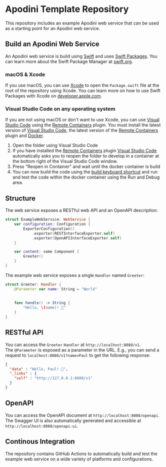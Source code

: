 # Apodini Template Repository

This repository includes an example Apodini web service that can be used as a starting point for an Apodini web service.  

## Build an Apodini Web Service

An Apodini web service is build using [Swift](https://docs.swift.org/swift-book/) and uses [Swift Packages](https://developer.apple.com/documentation/swift_packages). You can learn more about the Swift Package Manager at [swift.org](https://swift.org/package-manager/).

### macOS & Xcode

If you use macOS, you can use [Xcode](https://apps.apple.com/de/app/xcode/id497799835) to open the `Package.swift` file at the root of the repository using Xcode. You can learn more on how to use Swift Packages with Xcode on [developer.apple.com](https://developer.apple.com/documentation/xcode/creating_a_standalone_swift_package_with_xcode).

### Visual Studio Code on any operating system

If you are not using macOS or don't want to use Xcode, you can use [Visual Studio Code](https://code.visualstudio.com) using the [Remote Containers](https://marketplace.visualstudio.com/items?itemName=ms-vscode-remote.remote-containers) plugin. You must install the latest version of [Visual Studio Code](https://code.visualstudio.com), the latest version of the [Remote Containers](https://marketplace.visualstudio.com/items?itemName=ms-vscode-remote.remote-containers) plugin and [Docker](https://www.docker.com/products/docker-desktop).

1. Open the folder using Visual Studio Code
2. If you have installed the [Remote Containers](https://marketplace.visualstudio.com/items?itemName=ms-vscode-remote.remote-containers) plugin [Visual Studio Code](https://code.visualstudio.com) automatically asks you to reopen the folder to develop in a container at the bottom right of the Visual Studio Code window.
3. Press "Reopen in Container" and wait until the docker container is build
4. You can now build the code using the [build keyboard shortcut](https://code.visualstudio.com/docs/getstarted/keybindings#_tasks) and run and test the code within the docker container using the Run and Debug area.

## Structure

The web service exposes a RESTful web API and an OpenAPI description:  
```swift
struct ExampleWebService: WebService {
    var configuration: Configuration {
        ExporterConfiguration()
            .exporter(RESTInterfaceExporter.self)
            .exporter(OpenAPIInterfaceExporter.self)
    }

    var content: some Component {
        Greeter()
    }
}
```

The example web service exposes a single `Handler` named `Greeter`:  
```swift
struct Greeter: Handler {
    @Parameter var name: String = "World"
    
    
    func handle() -> String {
        "Hello, \(name)! 👋"
    }
}
```

## RESTful API

You can access the `Greeter` `Handler` at `http://localhost:8080/v1`.  
The `@Parameter` is exposed as a parameter in the URL. E.g., you can send a request to `localhost:8080/v1?name=Paul` to get the following response:  
```json
{
  "data" : "Hello, Paul! 👋",
  "_links" : {
    "self" : "http://127.0.0.1:8080/v1"
  }
}
```

## OpenAPI

You can access the OpenAPI document at `http://localhost:8080/openapi`.  
The Swagger UI is also automatically generated and accessible at `http://localhost:8080/openapi-ui`.

## Continous Integration

The repository contains GitHub Actions to automatically build and test the example web service on a wide variety of platforms and configurations.
